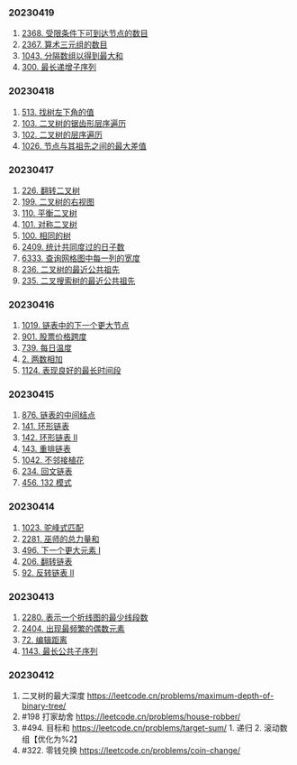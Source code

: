 
### 20230419
1. [2368. 受限条件下可到达节点的数目](https://leetcode.cn/problems/reachable-nodes-with-restrictions/)
2. [2367. 算术三元组的数目](https://leetcode.cn/problems/number-of-arithmetic-triplets/)
3. [1043. 分隔数组以得到最大和](https://leetcode.cn/problems/partition-array-for-maximum-sum/)
4. [300. 最长递增子序列](https://leetcode.cn/problems/longest-increasing-subsequence/)



### 20230418
1. [513. 找树左下角的值](https://leetcode.cn/problems/find-bottom-left-tree-value/)
2. [103. 二叉树的锯齿形层序遍历](https://leetcode.cn/problems/binary-tree-zigzag-level-order-traversal/)
3. [102. 二叉树的层序遍历](https://leetcode.cn/problems/binary-tree-level-order-traversal/)
4. [1026. 节点与其祖先之间的最大差值](https://leetcode.cn/problems/maximum-difference-between-node-and-ancestor/)


### 20230417
1. [226. 翻转二叉树](https://leetcode.cn/problems/invert-binary-tree/)
2. [199. 二叉树的右视图](https://leetcode.cn/problems/binary-tree-right-side-view/)
3. [110. 平衡二叉树](https://leetcode.cn/problems/balanced-binary-tree/)
4. [101. 对称二叉树](https://leetcode.cn/problems/symmetric-tree/)
5. [100. 相同的树](https://leetcode.cn/problems/same-tree/)
6. [2409. 统计共同度过的日子数](https://leetcode.cn/problems/count-days-spent-together/)
7. [6333. 查询网格图中每一列的宽度](https://leetcode.cn/problems/find-the-width-of-columns-of-a-grid/)
8. [236. 二叉树的最近公共祖先](https://leetcode.cn/problems/lowest-common-ancestor-of-a-binary-tree/)
9. [235. 二叉搜索树的最近公共祖先](https://leetcode.cn/problems/lowest-common-ancestor-of-a-binary-search-tree/)

### 20230416
1. [1019. 链表中的下一个更大节点](https://leetcode.cn/problems/next-greater-node-in-linked-list/)
2. [901. 股票价格跨度](https://leetcode.cn/problems/online-stock-span/)
3. [739. 每日温度](https://leetcode.cn/problems/daily-temperatures/)
4. [2. 两数相加](https://leetcode.cn/problems/add-two-numbers/)
5. [1124. 表现良好的最长时间段](https://leetcode.cn/problems/longest-well-performing-interval/)

### 20230415
1. [876. 链表的中间结点](https://leetcode.cn/problems/middle-of-the-linked-list/)
2. [141. 环形链表](https://leetcode.cn/problems/linked-list-cycle/)
3. [142. 环形链表 II](https://leetcode.cn/problems/linked-list-cycle-ii/)
4. [143. 重排链表](https://leetcode.cn/problems/reorder-list/)
5. [1042. 不邻接植花](https://leetcode.cn/problems/flower-planting-with-no-adjacent/)
6. [234. 回文链表](https://leetcode.cn/problems/palindrome-linked-list/)
7. [456. 132 模式](https://leetcode.cn/problems/132-pattern/)


### 20230414
1. [1023. 驼峰式匹配](https://leetcode.cn/problems/camelcase-matching/)
2. [2281. 巫师的总力量和](https://leetcode.cn/problems/sum-of-total-strength-of-wizards/)
3. [496. 下一个更大元素 I](https://leetcode.cn/problems/next-greater-element-i/)
4. [206. 翻转链表](https://leetcode.cn/problems/reverse-linked-list/submissions/)
5. [92. 反转链表 II](https://leetcode.cn/problems/reverse-linked-list-ii/)


### 20230413
1. [2280. 表示一个折线图的最少线段数](https://leetcode.cn/problems/minimum-lines-to-represent-a-line-chart/)
2. [2404. 出现最频繁的偶数元素](https://leetcode.cn/problems/most-frequent-even-element/)
3. [72. 编辑距离](https://leetcode.cn/problems/edit-distance/)
4. [1143. 最长公共子序列](https://leetcode.cn/problems/longest-common-subsequence/)



### 20230412 
1. 二叉树的最大深度 https://leetcode.cn/problems/maximum-depth-of-binary-tree/
2. #198 打家劫舍 https://leetcode.cn/problems/house-robber/
3. #494. 目标和 https://leetcode.cn/problems/target-sum/ 1. 递归 2. 滚动数组【优化为%2】
4. #322. 零钱兑换 https://leetcode.cn/problems/coin-change/